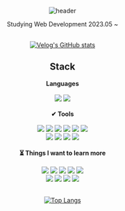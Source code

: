 <div align="center">

  ![header](https://capsule-render.vercel.app/api?type=Cylinder&text=Welcome!😉)
  
  
  <div>
    Studying Web Development 2023.05 ~   
  </div>
    <br/>
  <div> 
    
 [![Velog's GitHub stats](https://velog-readme-stats.vercel.app/api?name=quddyddlrk)](https://velog.io/@quddyddlrk)
  </div>
  
  		
  <h2 align="center"> Stack </h2>
   
  
  
  <div align="center">
   <div>
     <b> Languages</b>
   </div>
    <br/>
    <img src="https://img.shields.io/badge/python-3776AB?style=flat&logo=python&logoColor=white"/>  
  	<img src="https://img.shields.io/badge/javascript-F7DF1E?style=flat&logo=javascript&logoColor=white"/>
   <br/>
  </div>
  
   <br/>
   
   <div>
     <div>
       <b>✔ Tools</b>
     </div> 
     <br/>
     <img src="https://img.shields.io/badge/Django-092E20?style=flat&logo=DJANGO&logoColor=white"/>
     <img src="https://img.shields.io/badge/React-61DAFB?style=flat&logo=react&logoColor=white"/>
     <img src="https://img.shields.io/badge/Next.js-000000?style=flat-square&logo=Next.js&logoColor=white"/>
     <img src="https://img.shields.io/badge/Docker-2496ED?style=flat&logo=docker&logoColor=white"/>
     <img src="https://img.shields.io/badge/AWS-232F3E?style=flat&logo=Amazon%20AWS&logoColor=white"/>
     <img src="https://img.shields.io/badge/Vscode-007ACC?style=flat&logo=Visual%20Studio%20code&logoColor=white"/> 
     <br/>
     <img src="https://img.shields.io/badge/GitHub-181717?style=flat&logo=github&logoColor=white"/>
     <img src="https://img.shields.io/badge/Nginx-009639?style=flat&logo=nginx&logoColor=white"/>
     <img src="https://img.shields.io/badge/Gunicorn-499848?style=flat&logo=gunicorn&logoColor=white"/>
     <img src="https://img.shields.io/badge/Github actions-2088FF?style=flat&logo=githubactions&logoColor=white"/>
  </div>
  
  <br/>
  
  <div>
    <div>
      <b>⏳ Things I want to learn more</b>
    </div>
      <br/>
    <img src="https://img.shields.io/badge/TensorFlow-FF6F00?style=flat&logo=TensorFlow&logoColor=white"/>
    <img src="https://img.shields.io/badge/Pytorch-EE4C2C?style=flat&logo=pytorch&logoColor=white"/>
    <img src="https://img.shields.io/badge/Nestjs-E0234E?style=flat&logo=nestjs&logoColor=white"/> 
    <img src="https://img.shields.io/badge/Pandas-150458?style=flat&logo=Pandas&logoColor=white"/> 
    <img src="https://img.shields.io/badge/Jest-C21325?style=flat&logo=jest&logoColor=white"/>
    <br/>
    <img src="https://img.shields.io/badge/Flutter-02569B?style=flat&logo=Flutter&logoColor=white"/>
    <img src="https://img.shields.io/badge/Typescript-3178C6?style=flat&logo=typescript&logoColor=white"/>
    <img src="https://img.shields.io/badge/Vue.js-4FC08D?style=flat&logo=Vue.js&logoColor=white"/>
    <img src="https://img.shields.io/badge/Redux-764ABC?style=flat&logo=Redux&logoColor=white"/>
    <br/>
  </div>
  
  <br/>
  
  <div>
    
  [![Top Langs](https://github-readme-stats.vercel.app/api/top-langs/?username=Gobyungyong&layout=compact&height=400)](https://github.com/Gobyungyong/github-readme-stats)
</div>

